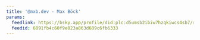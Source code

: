 ```yaml
---
title: '@mxb.dev - Max Böck'
params:
  feedlink: https://bsky.app/profile/did:plc:d5umsb2ibiw7hzqkiwcs4sb7/rss
  feedid: 6891fb4c60f9e023a863d689c6fb6333
---
```

